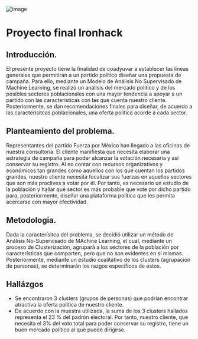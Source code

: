 ![image](https://user-images.githubusercontent.com/96673145/162807638-3aabb1fe-4b0b-4699-9c6d-0c8b761c3d44.png)


# Proyecto final Ironhack

## Introducción. 

El presente proyecto tiene la finalidad de coadyuvar a establecer las líneas generales que permitirán a un partido político diseñar una propuesta de campaña. Para ello, mediante un Modelo de Análisis No Supervisado de Machine Learning, se realizó un análisis del mercado político y de los posibles sectores poblacionales con una mayor tendencia a apoyar a un partido con las características con las que cuenta nuestro cliente. Posteriormente, se dan recomendaciones finales para diseñar, de acuerdo a las caracterísitcas poblacionales, una oferta política acorde a cada sector. 


## Planteamiento del problema. 

Representantes del partido Fuerza por México han llegado a las oficinas de nuestra consultoría. El cliente manifiesta que necesita elaborar una estrategia de campaña para poder alcanzar la votación necesaria y así conservar su registro. Al no contar con recursos organizativos y económicos tan grandes como aquellos con los que cuentan los partidos grandes, nuestro cliente necesita focalizar sus fuerzas en aquellos sectores que son más proclives a votar por él. Por tanto, es necesario un estudio de la población y hallar qué sector es más probable que vote por dicho partido para, posteriormente, diseñar una plataforma política que les permita acercarse con mayor efectividad. 


## Metodologia. 

Dada la caracterísitca del problema, se decidió utilizar un método de  Análisis No-Supervisado de MAchine Learning, el cual, mediante un proceso de Clusterización,  agrupará a los sectores de la población por características que comparten, pero que no son evidentes en sí mismas. Posteriormente, mediante un estudio cualitativo de los clusters (agrupación de personas), se determinarán los razgos específicos de estos.  

## Hallázgos

- Se encontraron 3 clusters (grupos de personas) que podrían encontrar atractiva la oferta política de nuestro cliente. 
- De acuerdo con la muestra utilizada, la suma de los 3 clusters hallados representa el 23 % del padrón electoral. Por tanto, nuestro cliente, que necesita el 3% del voto total para poder conservar su registro, tiene un buen mercado político al que puede dirigirse.  
